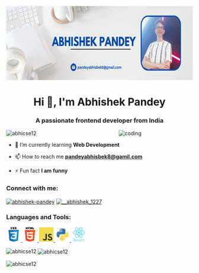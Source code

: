 <img alt="coding" width="1100" height="200" src="banner.jpg">
<h1 align="center">Hi 👋, I'm Abhishek Pandey</h1>
<h3 align="center">A passionate frontend developer from India</h3>
<img align="right" alt="coding" width="200" src="https://media1.giphy.com/media/lP8xu5t2DLGG045H8F/giphy.gif">

<p align="left"> <img src="https://komarev.com/ghpvc/?username=abhicse12&label=Profile%20views&color=0e75b6&style=flat" alt="abhicse12" /> </p>

- 🌱 I’m currently learning **Web Development**

- 📫 How to reach me **pandeyabhisbek8@gamil.com**

- ⚡ Fun fact **I am funny**

<h3 align="left">Connect with me:</h3>
<p align="left">
<a href="https://linkedin.com/in/abhishek-pandey" target="blank"><img align="center" src="https://raw.githubusercontent.com/rahuldkjain/github-profile-readme-generator/master/src/images/icons/Social/linked-in-alt.svg" alt="abhishek-pandey" height="30" width="40" /></a>
<a href="https://instagram.com/__abhishek_1227" target="blank"><img align="center" src="https://raw.githubusercontent.com/rahuldkjain/github-profile-readme-generator/master/src/images/icons/Social/instagram.svg" alt="__abhishek_1227" height="30" width="40" /></a>
</p>

<h3 align="left">Languages and Tools:</h3>
<p align="left"> <a href="https://www.w3schools.com/css/" target="_blank" rel="noreferrer"> <img src="https://raw.githubusercontent.com/devicons/devicon/master/icons/css3/css3-original-wordmark.svg" alt="css3" width="40" height="40"/> </a> <a href="https://www.w3.org/html/" target="_blank" rel="noreferrer"> <img src="https://raw.githubusercontent.com/devicons/devicon/master/icons/html5/html5-original-wordmark.svg" alt="html5" width="40" height="40"/> </a> <a href="https://developer.mozilla.org/en-US/docs/Web/JavaScript" target="_blank" rel="noreferrer"> <img src="https://raw.githubusercontent.com/devicons/devicon/master/icons/javascript/javascript-original.svg" alt="javascript" width="40" height="40"/> </a> <a href="https://www.python.org" target="_blank" rel="noreferrer"> <img src="https://raw.githubusercontent.com/devicons/devicon/master/icons/python/python-original.svg" alt="python" width="40" height="40"/> </a> <a href="https://reactjs.org/" target="_blank" rel="noreferrer"> <img src="https://raw.githubusercontent.com/devicons/devicon/master/icons/react/react-original-wordmark.svg" alt="react" width="40" height="40"/> </a> </p>

<p><img align="left" src="https://github-readme-stats.vercel.app/api/top-langs?username=abhicse12&show_icons=true&locale=en&layout=compact" alt="abhicse12" /></p>

<p>&nbsp;<img align="center" src="https://github-readme-stats.vercel.app/api?username=abhicse12&show_icons=true&locale=en" alt="abhicse12" /></p>

<p><img align="center" src="https://github-readme-streak-stats.herokuapp.com/?user=abhicse12&" alt="abhicse12" /></p>
